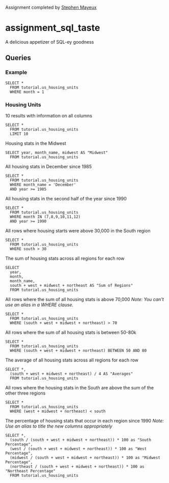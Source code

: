 Assignment completed by [Stephen Mayeux](http://stephenmayeux.com)

# assignment_sql_taste
A delicious appetizer of SQL-ey goodness


## Queries

### Example

```
SELECT *
  FROM tutorial.us_housing_units
  WHERE month = 1
```

### Housing Units

10 results with information on all columns
```
SELECT *
  FROM tutorial.us_housing_units
  LIMIT 10
```

Housing stats in the Midwest
```
SELECT year, month_name, midwest AS "Midwest"
  FROM tutorial.us_housing_units
```

All housing stats in December since 1985
```
SELECT *
  FROM tutorial.us_housing_units
  WHERE month_name = 'December'
  AND year >= 1985
```

All housing stats in the second half of the year since 1990
```
SELECT *
  FROM tutorial.us_housing_units
  WHERE month IN (7,8,9,10,11,12)
  AND year >= 1990
```

All rows where housing starts were above 30,000 in the South region
```
SELECT *
  FROM tutorial.us_housing_units
  WHERE south > 30
```

The sum of housing stats across all regions for each row
```
SELECT
  year,
  month,
  month_name,
  south + west + midwest + northeast AS "Sum of Regions"
  FROM tutorial.us_housing_units
```

All rows where the sum of all housing stats is above 70,000 *Note: You can't use an alias in a WHERE clause.*
```
SELECT *
  FROM tutorial.us_housing_units
  WHERE (south + west + midwest + northeast) > 70
```

All rows where the sum of all housing stats is between 50-80k
```
SELECT *
  FROM tutorial.us_housing_units
  WHERE (south + west + midwest + northeast) BETWEEN 50 AND 80
```

The average of all housing stats across all regions for each row
```
SELECT *,
  (south + west + midwest + northeast) / 4 AS "Averages"
  FROM tutorial.us_housing_units
```

All rows where the housing stats in the South are above the sum of the other three regions
```
SELECT *
  FROM tutorial.us_housing_units
  WHERE (west + midwest + northeast) < south
```

The percentage of housing stats that occur in each region since 1990 *Note: Use an alias to title the new columns appropriately*
```
SELECT *,
  (south / (south + west + midwest + northeast)) * 100 as "South Percentage",
  (west / (south + west + midwest + northeast)) * 100 as "West Percentage",
  (midwest / (south + west + midwest + northeast)) * 100 as "Midwest Percentage",
  (northeast / (south + west + midwest + northeast)) * 100 as "Northeast Percentage"
  FROM tutorial.us_housing_units
```
